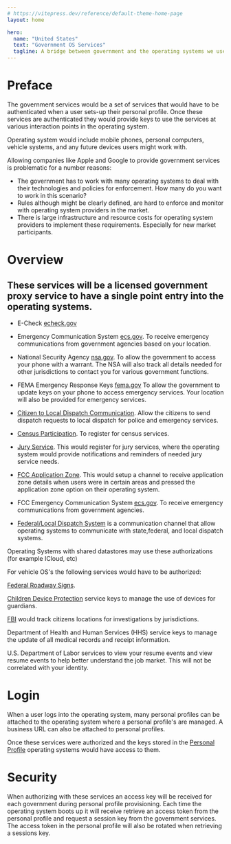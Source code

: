 ```yaml
---
# https://vitepress.dev/reference/default-theme-home-page
layout: home

hero:
  name: "United States"
  text: "Government OS Services"
  tagline: A bridge between government and the operating systems we use today.
---
```


# Preface

The government services would be a set of services that would have to be authenticated when a user sets-up their personal profile. Once these services are authenticated they would provide keys to use the services at various interaction points in the operating system.

Operating system would include mobile phones, personal computers, vehicle systems, and any future devices users might work with.

Allowing companies like Apple and Google to provide government services is problematic for a number reasons:

- The government has to work with many operating systems to deal with their technologies and policies for enforcement. How many do you want to work in this scenario?
- Rules although might be clearly defined, are hard to enforce and monitor with operating system providers in the market.
- There is large infrastructure and resource costs for operating system providers to implement these requirements. Especially for new market participants.

# Overview

## These services will be a licensed government proxy service to have a single point entry into the operating systems.

- E-Check [echeck.gov](/e-check/)

- Emergency Communication System [ecs.gov](/ecs-gov). To receive emergency communications from government agencies based on your location.

- National Security Agency [nsa.gov](/national-security-agency). To allow the government to access your phone with a warrant. The NSA will also track all details needed for other jurisdictions to contact you for various government functions.

- FEMA Emergency Response Keys [fema.gov](/fema/)
  To allow the government to update keys on your phone to access emergency services. Your location will also be provided for emergency services.

- [Citizen to Local Dispatch Communication](/local-dispatch/). Allow the citizens to send dispatch requests to local dispatch for police and emergency services.

- [Census Participation](/e-census/). To register for census services.

- [Jury Service](/jury-service/). This would register for jury services, where the operating system would provide notifications and reminders of needed jury service needs.

- [FCC Application Zone](/domain-zones). This would setup a channel to receive application zone details when users were in certain areas and pressed the application zone option on their operating system.

- FCC Emergency Communication System [ecs.gov](/ecs-gov). To receive emergency communications from government agencies.

- [Federal/Local Dispatch System](/federal-emergency-dispatch/) is a communication channel that allow operating systems to communicate with state,federal, and local dispatch systems.

Operating Systems with shared datastores may use these authorizations (for example ICloud, etc)

For vehicle OS's the following services would have to be authorized:

[Federal Roadway Signs](/federal-roadway-signs).

[Children Device Protection](/children-electronic-device-protection-agency/) service keys to manage the use of devices for guardians.

[FBI](/grants/personal-profile/government-os-services/fbi/) would track citizens locations for investigations by jurisdictions.

Department of Health and Human Services (HHS) service keys to manage the update of all medical records and receipt information.

U.S. Department of Labor services to view your resume events and view resume events to help better understand the job market. This will not be correlated with your identity.

# Login

When a user logs into the operating system, many personal profiles can be attached to the operating system where a personal profile's are managed. A business URL can also be attached to personal profiles.

Once these services were authorized and the keys stored in the [Personal Profile](/grants/personal-profile/) operating systems would have access to them.

# Security

When authorizing with these services an access key will be received for each government during personal profile provisioning. Each time the operating system boots up it will receive retrieve an access token from the personal profile and request a session key from the government services. The access token in the personal profile will also be rotated when retrieving a sessions key.
